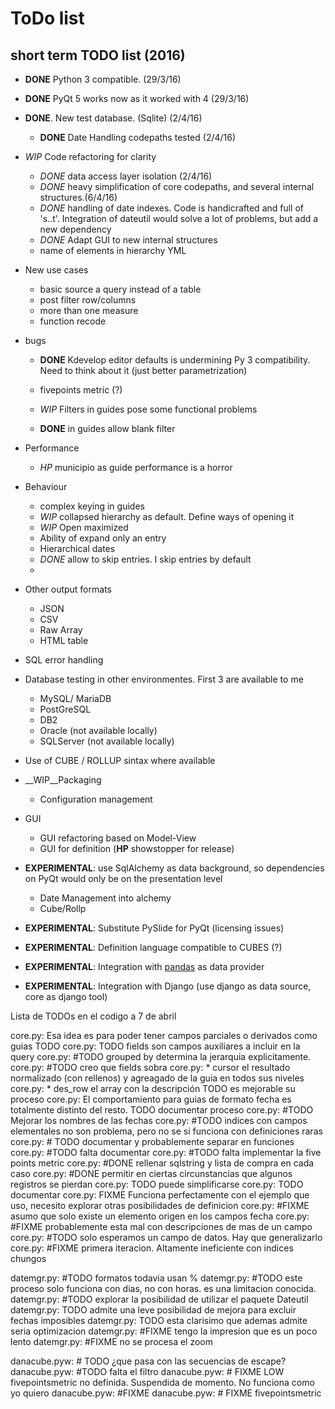 # ToDo list

## short term TODO list (2016)

* __DONE__ Python 3 compatible. (29/3/16)
* __DONE__ PyQt 5 works now as it worked with 4 (29/3/16)
* __DONE__. New test database.  (Sqlite) (2/4/16)
   * __DONE__ Date Handling codepaths tested (2/4/16)

* _WIP_ Code refactoring for clarity
  * _DONE_ data access layer isolation (2/4/16)
  * _DONE_ heavy simplification of core codepaths, and several internal structures.(6/4/16)
  * _DONE_ handling of date indexes. Code is handicrafted and full of 's..t'. Integration of dateutil would solve a lot
  of problems, but add a new dependency
  * _DONE_ Adapt GUI to new internal structures
  * name of elements in hierarchy YML
  
* New use cases
  * basic source a query instead of a table
  * post filter row/columns
  * more than one measure
  * function recode
 
* bugs
  * __DONE__ Kdevelop editor defaults is undermining Py 3 compatibility. Need to think about it (just better parametrization)
  * fivepoints metric (?)
  * _WIP_ Filters in guides pose some functional problems

  * __DONE__ in guides allow blank filter
 
* Performance
  * _HP_ municipio as guide performance is a horror
  
* Behaviour
  * complex keying in guides
  * _WIP_ collapsed hierarchy as default. Define ways of opening it 
  * _WIP_ Open maximized
  * Ability of expand only an entry
  * Hierarchical dates
  * _DONE_ allow to skip entries. I skip entries by default
  *


* Other output formats 
    * JSON
    * CSV
    * Raw Array
    * HTML table
    
* SQL error handling

* Database testing in other environmentes. First 3 are available to me
    * MySQL/ MariaDB
    * PostGreSQL
    * DB2
    * Oracle  (not available locally)
    * SQLServer (not available locally)

* Use of CUBE / ROLLUP sintax where available

* __WIP__Packaging
    * Configuration management

* GUI 
    * GUI refactoring based on Model-View
    * GUI for definition   (__HP__ showstopper for release)
 
* __EXPERIMENTAL__: use SqlAlchemy as data background, so dependencies on PyQt would only be on the presentation level
    * Date Management into alchemy
    * Cube/Rollp
 
* __EXPERIMENTAL__: Substitute PySlide for PyQt (licensing issues)

* __EXPERIMENTAL__: Definition language compatible to CUBES (?)

* __EXPERIMENTAL__: Integration with [pandas](http://pandas.pydata.org/) as data provider

* __EXPERIMENTAL__: Integration with Django (use django as data source, core as django tool)

Lista de TODOs en el codigo a 7 de abril

core.py:           Esa idea es para poder tener campos parciales o derivados como guias TODO
core.py:          TODO fields son campos auxiliares a incluir en la query
core.py:          #TODO grouped by determina la jerarquia explicitamente.
core.py:        #TODO creo que fields sobra
core.py:           * cursor el resultado normalizado (con rellenos) y agreagado de la guia en todos sus niveles
core.py:           * des_row el array con la descripción  TODO es mejorable su proceso
core.py:           El comportamiento para guias de formato fecha es totalmente distinto del resto. TODO documentar proceso
core.py:        #TODO Mejorar los nombres de las fechas
core.py:        #TODO indices con campos elementales no son problema, pero no se si funciona con definiciones raras
core.py:        # TODO documentar y probablemente separar en funciones
core.py:    #TODO falta documentar
core.py:    #TODO falta implementar la five points metric
core.py:                #DONE rellenar sqlstring y lista de compra en cada caso
core.py:                    #DONE permitir en ciertas circunstancias que algunos registros se pierdan
core.py:           TODO puede simplificarse
core.py:           TODO documentar
core.py:           FIXME Funciona perfectamente con el ejemplo que uso, necesito explorar otras posibilidades de definicion
core.py:                    #FIXME asumo que solo existe un elemento origen en los campos fecha
core.py:                    #FIXME probablemente esta mal con descripciones de mas de un campo
core.py:         #TODO solo esperamos un campo de datos. Hay que generalizarlo
core.py:            #FIXME primera iteracion. Altamente ineficiente con indices chungos

datemgr.py:    #TODO formatos todavia usan %
datemgr.py:        #TODO este proceso solo funciona con dias, no con horas. es una limitacion conocida.
datemgr.py:        #TODO explorar la posibilidad de utilizar el paquete Dateutil 
datemgr.py:       TODO admite una leve posibilidad de mejora para excluir fechas imposibles
datemgr.py:       TODO esta clarisimo que ademas admite seria optimizacion
datemgr.py:        #FIXME tengo la impresion que es un poco lento
datemgr.py:    #FIXME no se procesa el zoom

danacube.pyw: # TODO ¿que pasa con las secuencias de escape?
danacube.pyw:         #TODO  falta el filtro
danacube.pyw: # FIXME LOW fivepointsmetric no definida. Suspendida de momento. No funciona como yo quiero
danacube.pyw:        #FIXME
danacube.pyw:                # FIXME fivepointsmetric

